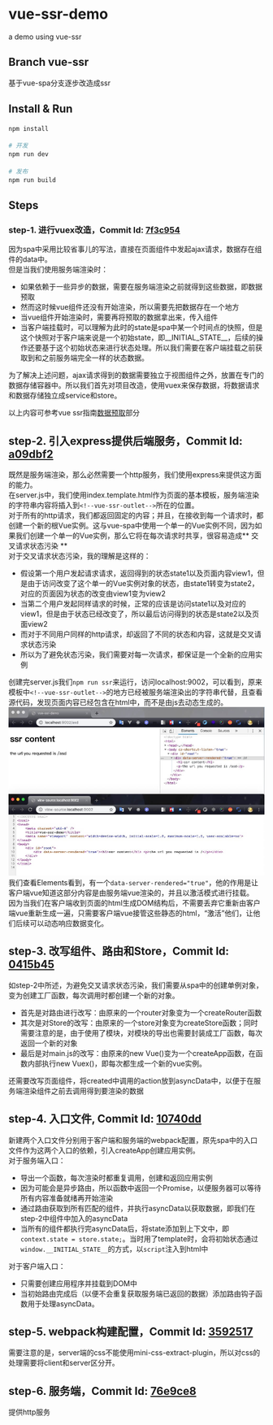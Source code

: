 # vue-ssr-demo
a demo using vue-ssr

## Branch vue-ssr
基于vue-spa分支逐步改造成ssr

## Install & Run 
``` bash
npm install

# 开发
npm run dev

# 发布
npm run build
```

## Steps

### step-1. 进行vuex改造，Commit Id: [7f3c954](https://github.com/xuboxun/vue-ssr-demo/commit/7f3c95432ff017f0ab27407336c1df68892a4417)  
因为spa中采用比较省事儿的写法，直接在页面组件中发起ajax请求，数据存在组件的data中。  
但是当我们使用服务端渲染时：
- 如果依赖于一些异步的数据，需要在服务端渲染之前就得到这些数据，即数据预取
- 然而这时候vue组件还没有开始渲染，所以需要先把数据存在一个地方
- 当vue组件开始渲染时，需要再将预取的数据拿出来，传入组件
- 当客户端挂载时，可以理解为此时的state是spa中某一个时间点的快照，但是这个快照对于客户端来说是一个初始state，即__INITIAL_STATE__，后续的操作还要基于这个初始状态来进行状态处理。所以我们需要在客户端挂载之前获取到和之前服务端完全一样的状态数据。

为了解决上述问题，ajax请求得到的数据需要独立于视图组件之外，放置在专门的数据存储容器中。所以我们首先对项目改造，使用vuex来保存数据，将数据请求和数据存储独立成service和store。  

以上内容可参考vue ssr指南[数据预取](https://ssr.vuejs.org/zh/guide/data.html#%E6%95%B0%E6%8D%AE%E9%A2%84%E5%8F%96%E5%AD%98%E5%82%A8%E5%AE%B9%E5%99%A8-data-store)部分

## step-2. 引入express提供后端服务，Commit Id: [a09dbf2](https://github.com/xuboxun/vue-ssr-demo/commit/a09dbf2f417d74082b72053641142d156a90f049)  
既然是服务端渲染，那么必然需要一个http服务，我们使用express来提供这方面的能力。  
在server.js中，我们使用index.template.html作为页面的基本模板，服务端渲染的字符串内容将插入到```<!--vue-ssr-outlet-->```所在的位置。  
对于所有的http请求，我们都返回固定的内容；并且，在接收到每一个请求时，都创建一个新的根Vue实例。这与vue-spa中使用一个单一的Vue实例不同，因为如果我们创建一个单一的Vue实例，那么它将在每次请求时共享，很容易造成** 交叉请求状态污染 **  
对于交叉请求状态污染，我的理解是这样的：
- 假设第一个用户发起请求请求，返回得到的状态state1以及页面内容view1，但是由于访问改变了这个单一的Vue实例对象的状态，由state1转变为state2，对应的页面因为状态的改变由view1变为view2
- 当第二个用户发起同样请求的时候，正常的应该是访问state1以及对应的view1，但是由于状态已经改变了，所以最后访问得到的状态是state2以及页面view2
- 而对于不同用户同样的http请求，却返回了不同的状态和内容，这就是交叉请求状态污染
- 所以为了避免状态污染，我们需要对每一次请求，都保证是一个全新的应用实例

创建完server.js我们```npm run ssr```来运行，访问localhost:9002，可以看到，原来模板中```<!--vue-ssr-outlet-->```的地方已经被服务端渲染出的字符串代替，且查看源代码，发现页面内容已经包含在html中，而不是由js去动态生成的。
![](./images/server-1.jpg)
我们查看Elements看到，有一个```data-server-rendered="true"```，他的作用是让客户端vue知道这部分内容是由服务端vue渲染的，并且以激活模式进行挂载。  
因为当我们在客户端收到页面的html生成DOM结构后，不需要丢弃它重新由客户端vue重新生成一遍，只需要客户端vue接管这些静态的html，“激活”他们，让他们后续可以动态响应数据变化。

## step-3. 改写组件、路由和Store，Commit Id: [0415b45](https://github.com/xuboxun/vue-ssr-demo/commit/0415b459f3612bf05052757d3c5507837053eb00)
如step-2中所述，为避免交叉请求状态污染，我们需要从spa中的创建单例对象，变为创建工厂函数，每次调用时都创建一个新的对象。  
- 首先是对路由进行改写：由原来的一个router对象变为一个createRouter函数
- 其次是对Store的改写：由原来的一个store对象变为createStore函数；同时需要注意的是，由于使用了模块，对模块的导出也需要封装成工厂函数，每次返回一个新的对象
- 最后是对main.js的改写：由原来的new Vue()变为一个createApp函数，在函数内部执行new Vuex()，即每次都生成一个新的vue实例。

还需要改写页面组件，将created中调用的action放到asyncData中，以便于在服务端渲染组件之前去调用得到要渲染的数据

## step-4. 入口文件, Commit Id: [10740dd](https://github.com/xuboxun/vue-ssr-demo/commit/10740dd51dc8ec5123a4730192f9243aaf1c499a)
新建两个入口文件分别用于客户端和服务端的webpack配置，原先spa中的入口文件作为这两个入口的依赖，引入createApp创建应用实例。   
对于服务端入口：
- 导出一个函数，每次渲染时都重复调用，创建和返回应用实例
- 因为可能会是异步路由，所以函数中返回一个Promise，以便服务器可以等待所有内容准备就绪再开始渲染
- 通过路由获取到所有匹配的组件，并执行asyncData以获取数据，即我们在step-2中组件中加入的asyncData
- 当所有的组件都执行完asyncData后，将state添加到上下文中，即```context.state = store.state;```。当时用了template时，会将初始状态通过```window.__INITIAL_STATE__```的方式，以```script```注入到html中

对于客户端入口：
- 只需要创建应用程序并挂载到DOM中
- 当初始路由完成后（以便不会重复获取服务端已返回的数据）添加路由钩子函数用于处理asyncData。

## step-5. webpack构建配置，Commit Id: [3592517](https://github.com/xuboxun/vue-ssr-demo/commit/359251784da859525021980cd53278e77502500e)
需要注意的是，server端的css不能使用mini-css-extract-plugin，所以对css的处理需要将client和server区分开。

## step-6. 服务端，Commit Id: [76e9ce8](https://github.com/xuboxun/vue-ssr-demo/commit/76e9ce815fa28baaeab5a2aa33df5b9036b83100)
提供http服务
